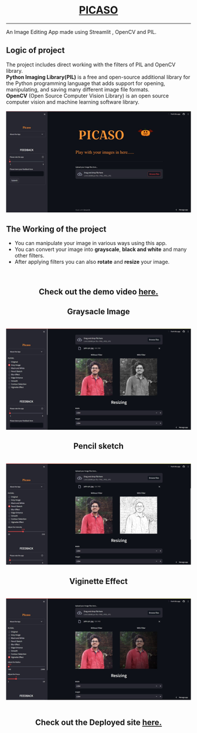 <div align = "center">
  <h1><b><u>PICASO</u></b></h1><hr>
</div>
An Image Editing App made using Streamlit , OpenCV and PIL.<br>
<h2><b>Logic of project</b></h2>
The project includes direct working with the filters of PIL and OpenCV library.<br>
<b>Python Imaging Library(PIL)</b> is a free and open-source additional library for the Python programming language that adds support for opening, manipulating, and saving many different image file formats.<br>
<b>OpenCV</b> (Open Source Computer Vision Library) is an open source computer vision and machine learning software library.
<br>
<br>
<center> <img src="app_preview.jpg",align = "center",height="350"> </center>
<h2><b>The Working of the project</b></h2>
<ul><li>You can manipulate your image in various ways using this app.
<li>You can convert your image into <b>grayscale</b>, <b>black and white</b> and many other filters</i>.
<li>After applying filters you can also <b>rotate</b> and <b>resize</b> your image.</ul>
<br>
<div align = "center">
  <h2>Check out the <b>demo</b> video <a href = "https://youtu.be/otUG0Tsz4ss"><u>here.</u></a></h2>
</div>
<center><b><h2>Graysacle Image</h2></b></center><br>
<center><img src="grayscale_image.jpg",align="center",height="200"></center>
<center><b><h2>Pencil sketch</h2></b></center><br>
<img src="pencil_sketch.jpg",align="center",height="200">
<center><b><h2>Viginette Effect</h2></b></center><br>
<center><img src="Viginette_effect.jpg",align="center",height="200"></center>
<br>
<div align = "center">
  <h2>Check out the <b>Deployed</b> site <a href = "https://picaso.streamlit.app"><u>here.</u></a></h2>
</div>
</div>
